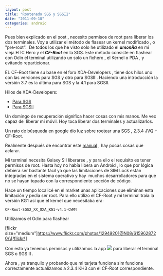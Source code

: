 ```yaml
---
layout: post
title: "Rootenado SGS y SGSII"
date: "2011-09-18"
categories: android
---
```


Pues bien explicado en el post , necesito permisos de root para liberar los dos terminales. Voy a utilizar el método de flasear un kernel modificado , o "pre-root".  De todos los que he visto solo he utilizado el **_amonRa_** en mi vieja HTC Hero y el _**CF-Root**_ en la SGS. Este método consiste en flashear con Odin el terminal utilizando un solo un fichero , el Kernel o PDA , y evitando reparticionar.

EL CF-Root tiene su base en el foro XDA-Developers , tiene dos hilos uno con las versiones para SGS y otro para SGSII . Haciendo una introducción la versión 3.7 es la última para SGS y la 4.1 para SGSII.

Hilos de XDA-Developers:

- [Para SGS](https://forum.xda-developers.com/showthread.php?t=788108 "CF-Root para SGS")
- [Para SGSII](https://luispuente.net/2011/09/recuperando-contenido-de-archivos-eliminados-en-linux/ "CF-Root para SGSII") 

Un domingo de recuperación significa hacer cosas con mis manos. Me veo capaz de  liberar mi móvil. Hoy toca liberar dos terminales y actualizarlos.

Un rato de búsqueda en google dio luz sobre rootear una SGS , 2.3.4 JVQ + CF-Root.

Realmente después de encontrar este [manual](https://www.return222.com/2011/07/mega-tutorial-guia-completa-y-todo.html "Mega tutrial SGSII") , hay pocas cosas que aclarar.

Mi terminal necesita Galaxy SII liberarse , y para ello el requisito es tener permisos de root. Hasta hoy no había libera un Android , lo que por lógica debiera ser bastante fácil ya que las limitaciones de SIM Lock están integradas en el sistema operativo y hay  muchos desarrolladores para que no se hayan topado con la correspondiente sección de código.

Hace un tiempo localicé en el market unas aplicaciones que eliminan esta limitación y pedía ser root. Para ello utilizo el CF-Root y mi terminal traía la versión KG1 así que el kernel que necesitaba era:

`CF-Root-SGS2_XX_OXA_KG1-v4.1-CWM4`

Utilizamos el Odin para flashear

\[flickr size="medium"\]https://www.flickr.com/photos/12949201@N08/6159628720/\[/flickr\]

Con esto ya tenemos permisos y utilizamos la app [![](images/45_avail_market_logo2.png)](https://market.android.com/details?id=com.helroz.galaxysunlock&feature=related_apps) para liberar el terminal SGS o SGS II .

Ahora , ya tranquilo y probando que mi tarjeta funciona sim funciona correctamente actualizamos a 2.3.4 KH3 con el CF-Root correspondiente.
